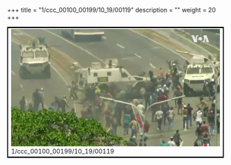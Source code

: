 +++
title = "1/ccc_00100_00199/10_19/00119"
description = ""
weight = 20
+++

<table style="border:2px solid black;max-width:800px;max-height:800px;" 
><tr><td>
<img class="center-fit-jpg"
src="/jpg_/aaa_20190430_NxaOmWaI8sI_00118.jpg">
1/ccc_00100_00199/10_19/00119
</img></td></tr></table>
